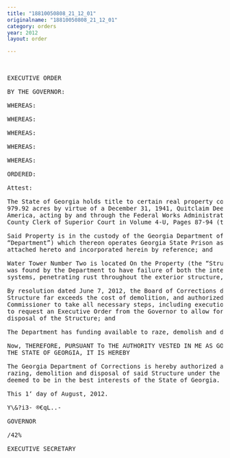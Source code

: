 ```yaml
---
title: "18810050808_21_12_01"
originalname: "18810050808_21_12_01"
category: orders
year: 2012
layout: order

---
```

<pre>
 

EXECUTIVE ORDER

BY THE GOVERNOR:

WHEREAS:

WHEREAS:

WHEREAS:

WHEREAS:

WHEREAS:

ORDERED:

Attest:

The State of Georgia holds title to certain real property consisting of approximately
979.92 acres by virtue of a December 31, 1941, Quitclaim Deed from United States of
America, acting by and through the Federal Works Administrator, recorded in Tattnall
County Clerk of Superior Court in Volume 4-U, Pages 87-94 (the “Property”); and

Said Property is in the custody of the Georgia Department of Corrections (the
“Department”) which thereon operates Georgia State Prison as depicted on Exhibit “A”,
attached hereto and incorporated herein by reference; and

Water Tower Number Two is located On the Property (the “Structure”), and said Structure
was found by the Department to have failure of both the interior and exterior coating
systems, penetrating rust throughout the exterior structure, and lead based paint; and

By resolution dated June 7, 2012, the Board of Corrections determined the cost to repair the
Structure far exceeds the cost of demolition, and authorized the Department’s
Commissioner to take all necessary steps, including execution of all necessary documents,
to request an Executive Order from the Governor to allow for the razing, demolition, and
disposal of the Structure; and

The Department has funding available to raze, demolish and dispose of said Structure.

Now, THEREFORE, PURSUANT To THE AUTHORITY VESTED IN ME AS GOVERNOR OF
THE STATE OF GEORGIA, IT IS HEREBY

The Georgia Department of Corrections is hereby authorized and directed to provide for the
razing, demolition and disposal of said Structure under the terms and conditions which are
deemed to be in the best interests of the State of Georgia.

This 1‘ day of August, 2012.

Y\&?i3- ®€qL..-

GOVERNOR

/42%

EXECUTIVE SECRETARY

</pre>
